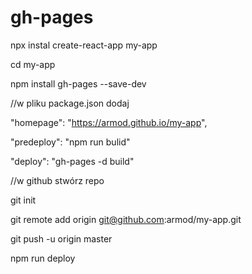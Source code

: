 # gh-pages

npx instal create-react-app my-app

cd my-app

npm install gh-pages --save-dev

//w  pliku package.json dodaj

"homepage": "https://armod.github.io/my-app",

"predeploy": "npm run bulid"

"deploy": "gh-pages -d build"

//w github stwórz repo

git init

git remote add origin git@github.com:armod/my-app.git

git push -u origin master

npm run deploy

